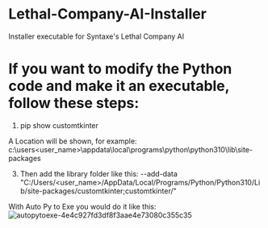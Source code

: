 # Lethal-Company-AI-Installer
Installer executable for Syntaxe's Lethal Company AI

# If you want to modify the Python code and make it an executable, follow these steps:
1. pip show customtkinter

  A Location will be shown, for example: c:\users\<user_name>\appdata\local\programs\python\python310\lib\site-packages

3. Then add the library folder like this: --add-data "C:/Users/<user_name>/AppData/Local/Programs/Python/Python310/Lib/site-packages/customtkinter;customtkinter/"

  With Auto Py to Exe you would do it like this:![autopytoexe-4e4c927fd3df8f3aae4e73080c355c35](https://github.com/zselybence/Lethal-Company-AI-Installer/assets/91417838/dc96adb1-0e4c-4ef0-8a4c-c74ec816639e)
